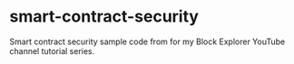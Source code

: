 # smart-contract-security
Smart contract security sample code from for my Block Explorer YouTube channel tutorial series.
